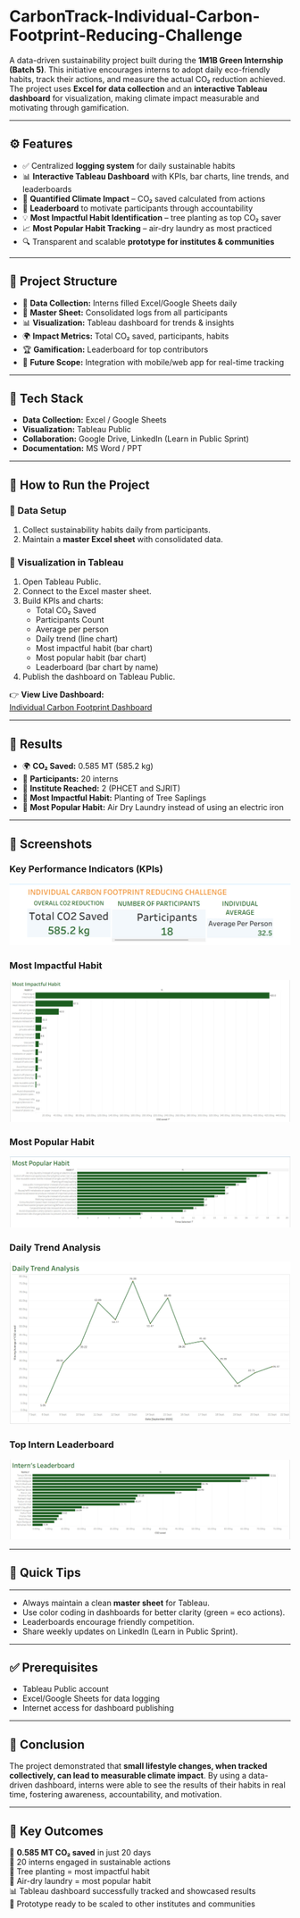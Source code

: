 # CarbonTrack-Individual-Carbon-Footprint-Reducing-Challenge


A data-driven sustainability project built during the **1M1B Green Internship (Batch 5)**. This initiative encourages interns to adopt daily eco-friendly habits, track their actions, and measure the actual CO₂ reduction achieved. The project uses **Excel for data collection** and an **interactive Tableau dashboard** for visualization, making climate impact measurable and motivating through gamification.

---

## ⚙️ Features

- ✅ Centralized **logging system** for daily sustainable habits  
- 📊 **Interactive Tableau Dashboard** with KPIs, bar charts, line trends, and leaderboards  
- 🌱 **Quantified Climate Impact** – CO₂ saved calculated from actions  
- 👥 **Leaderboard** to motivate participants through accountability  
- 💡 **Most Impactful Habit Identification** – tree planting as top CO₂ saver  
- 📈 **Most Popular Habit Tracking** – air-dry laundry as most practiced  
- 🔍 Transparent and scalable **prototype for institutes & communities**  

---

📁 **Project Structure**
-------------------
- 📝 **Data Collection:** Interns filled Excel/Google Sheets daily  
- 🔄 **Master Sheet:** Consolidated logs from all participants  
- 📊 **Visualization:** Tableau dashboard for trends & insights  
- 🌍 **Impact Metrics:** Total CO₂ saved, participants, habits  
- 🏆 **Gamification:** Leaderboard for top contributors  
- 🚀 **Future Scope:** Integration with mobile/web app for real-time tracking  

---

## 🧠 Tech Stack

- **Data Collection:** Excel / Google Sheets  
- **Visualization:** Tableau Public  
- **Collaboration:** Google Drive, LinkedIn (Learn in Public Sprint)  
- **Documentation:** MS Word / PPT  

---

## 🚀 How to Run the Project

### 🔹 Data Setup  
1. Collect sustainability habits daily from participants.  
2. Maintain a **master Excel sheet** with consolidated data.  

### 🔹 Visualization in Tableau  
1. Open Tableau Public.  
2. Connect to the Excel master sheet.  
3. Build KPIs and charts:  
   - Total CO₂ Saved  
   - Participants Count  
   - Average per person  
   - Daily trend (line chart)  
   - Most impactful habit (bar chart)  
   - Most popular habit (bar chart)  
   - Leaderboard (bar chart by name)  
4. Publish the dashboard on Tableau Public.  

👉 **View Live Dashboard:**  
[Individual Carbon Footprint Dashboard](https://public.tableau.com/app/profile/omkar.shinde2854/viz/IndividualCarbonFootprintChallenge/INDIVIDUALCARBONFOOTPRINTREDUCINGCHALLENGE?publish=yes)  

---

## 📌 Results

- 🌍 **CO₂ Saved:** 0.585 MT (585.2 kg)  
- 👥 **Participants:** 20 interns  
- 🏫 **Institute Reached:** 2 (PHCET and SJRIT)  
- 🌳 **Most Impactful Habit:** Planting of Tree Saplings  
- 👕 **Most Popular Habit:** Air Dry Laundry instead of using an electric iron  

---

## 📸 Screenshots  


### Key Performance Indicators (KPIs)
![KPIs](images/KPI.jpg)

### Most Impactful Habit
![Most Impactful Habit](images/MOST%20IMPACTFUL%20HABIT.jpg)

### Most Popular Habit
![Most Popular Habit](images/MOST%20POPULAR%20HABIT.jpg)

### Daily Trend Analysis
![Daily Trend Analysis](images/DAILY%20TREND%20ANALYSIS.jpg)

### Top Intern Leaderboard
![Top Intern Leaderboard](images/TOP%20INTERN%20LEADERBOARD.jpg) 
 

---

## 🚀 Quick Tips
-------------
- Always maintain a clean **master sheet** for Tableau.  
- Use color coding in dashboards for better clarity (green = eco actions).  
- Leaderboards encourage friendly competition.  
- Share weekly updates on LinkedIn (Learn in Public Sprint).  

---

## ✅ Prerequisites

- Tableau Public account  
- Excel/Google Sheets for data logging  
- Internet access for dashboard publishing  

---

## 📌 Conclusion

The project demonstrated that **small lifestyle changes, when tracked collectively, can lead to measurable climate impact**. By using a data-driven dashboard, interns were able to see the results of their habits in real time, fostering awareness, accountability, and motivation.  

---

## 📌 Key Outcomes

🌱 **0.585 MT CO₂ saved** in just 20 days  
👥 20 interns engaged in sustainable actions  
🌳 Tree planting = most impactful habit  
👕 Air-dry laundry = most popular habit  
📊 Tableau dashboard successfully tracked and showcased results  
🚀 Prototype ready to be scaled to other institutes and communities  
